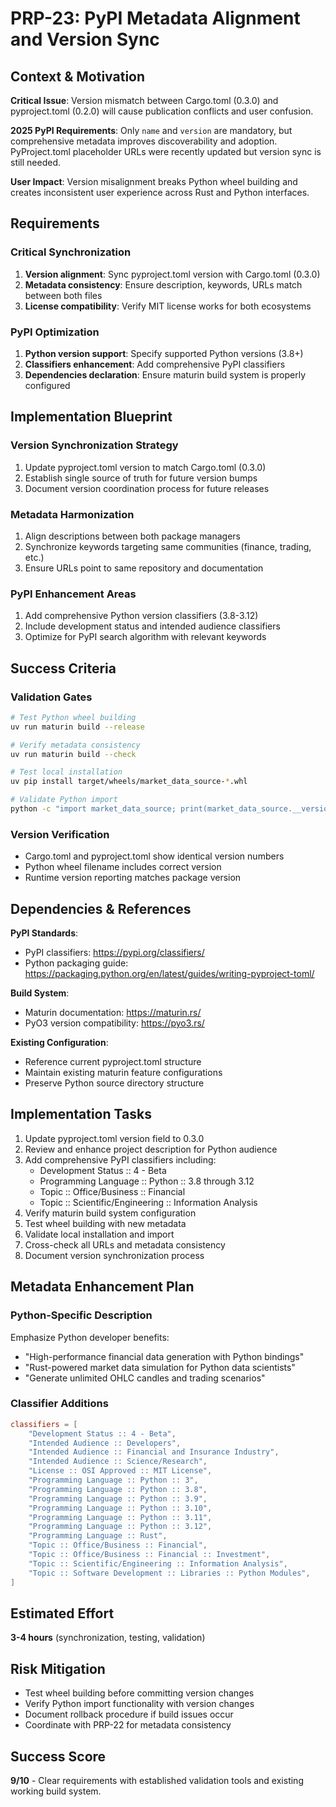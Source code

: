 # PRP-23: PyPI Metadata Alignment and Version Sync

## Context & Motivation

**Critical Issue**: Version mismatch between Cargo.toml (0.3.0) and pyproject.toml (0.2.0) will cause publication conflicts and user confusion.

**2025 PyPI Requirements**: Only `name` and `version` are mandatory, but comprehensive metadata improves discoverability and adoption. PyProject.toml placeholder URLs were recently updated but version sync is still needed.

**User Impact**: Version misalignment breaks Python wheel building and creates inconsistent user experience across Rust and Python interfaces.

## Requirements

### Critical Synchronization
1. **Version alignment**: Sync pyproject.toml version with Cargo.toml (0.3.0)
2. **Metadata consistency**: Ensure description, keywords, URLs match between both files
3. **License compatibility**: Verify MIT license works for both ecosystems

### PyPI Optimization  
1. **Python version support**: Specify supported Python versions (3.8+)
2. **Classifiers enhancement**: Add comprehensive PyPI classifiers
3. **Dependencies declaration**: Ensure maturin build system is properly configured

## Implementation Blueprint

### Version Synchronization Strategy
1. Update pyproject.toml version to match Cargo.toml (0.3.0)
2. Establish single source of truth for future version bumps
3. Document version coordination process for future releases

### Metadata Harmonization
1. Align descriptions between both package managers
2. Synchronize keywords targeting same communities (finance, trading, etc.)
3. Ensure URLs point to same repository and documentation

### PyPI Enhancement Areas
1. Add comprehensive Python version classifiers (3.8-3.12)
2. Include development status and intended audience classifiers
3. Optimize for PyPI search algorithm with relevant keywords

## Success Criteria

### Validation Gates
```bash
# Test Python wheel building
uv run maturin build --release

# Verify metadata consistency
uv run maturin build --check

# Test local installation
uv pip install target/wheels/market_data_source-*.whl

# Validate Python import
python -c "import market_data_source; print(market_data_source.__version__)"
```

### Version Verification
- Cargo.toml and pyproject.toml show identical version numbers
- Python wheel filename includes correct version
- Runtime version reporting matches package version

## Dependencies & References

**PyPI Standards**:
- PyPI classifiers: https://pypi.org/classifiers/
- Python packaging guide: https://packaging.python.org/en/latest/guides/writing-pyproject-toml/

**Build System**:
- Maturin documentation: https://maturin.rs/
- PyO3 version compatibility: https://pyo3.rs/

**Existing Configuration**:
- Reference current pyproject.toml structure
- Maintain existing maturin feature configurations
- Preserve Python source directory structure

## Implementation Tasks

1. Update pyproject.toml version field to 0.3.0
2. Review and enhance project description for Python audience
3. Add comprehensive PyPI classifiers including:
   - Development Status :: 4 - Beta
   - Programming Language :: Python :: 3.8 through 3.12
   - Topic :: Office/Business :: Financial
   - Topic :: Scientific/Engineering :: Information Analysis
4. Verify maturin build system configuration
5. Test wheel building with new metadata
6. Validate local installation and import
7. Cross-check all URLs and metadata consistency
8. Document version synchronization process

## Metadata Enhancement Plan

### Python-Specific Description
Emphasize Python developer benefits:
- "High-performance financial data generation with Python bindings"
- "Rust-powered market data simulation for Python data scientists"
- "Generate unlimited OHLC candles and trading scenarios"

### Classifier Additions
```toml
classifiers = [
    "Development Status :: 4 - Beta",
    "Intended Audience :: Developers",
    "Intended Audience :: Financial and Insurance Industry", 
    "Intended Audience :: Science/Research",
    "License :: OSI Approved :: MIT License",
    "Programming Language :: Python :: 3",
    "Programming Language :: Python :: 3.8",
    "Programming Language :: Python :: 3.9", 
    "Programming Language :: Python :: 3.10",
    "Programming Language :: Python :: 3.11",
    "Programming Language :: Python :: 3.12",
    "Programming Language :: Rust",
    "Topic :: Office/Business :: Financial",
    "Topic :: Office/Business :: Financial :: Investment",
    "Topic :: Scientific/Engineering :: Information Analysis",
    "Topic :: Software Development :: Libraries :: Python Modules",
]
```

## Estimated Effort
**3-4 hours** (synchronization, testing, validation)

## Risk Mitigation
- Test wheel building before committing version changes
- Verify Python import functionality with version changes
- Document rollback procedure if build issues occur
- Coordinate with PRP-22 for metadata consistency

## Success Score
**9/10** - Clear requirements with established validation tools and existing working build system.